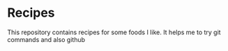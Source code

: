 # Recipes

This repository contains recipes for some foods I like.
It helps me to try git commands and also github
